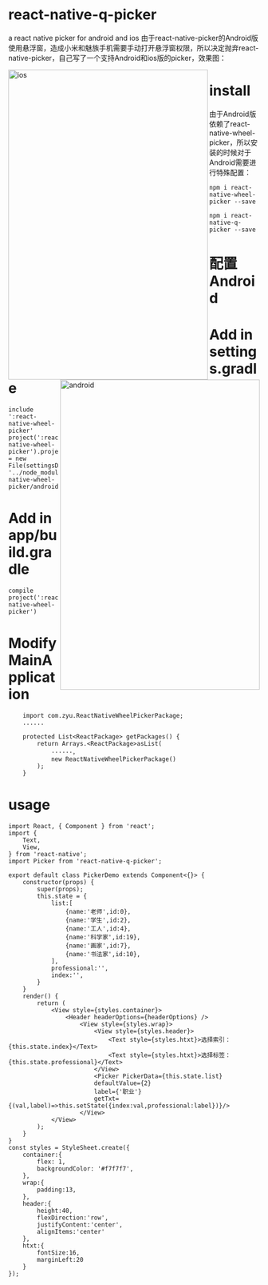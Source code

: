 # react-native-q-picker
a react native picker for android and ios
由于react-native-picker的Android版使用悬浮窗，造成小米和魅族手机需要手动打开悬浮窗权限，所以决定抛弃react-native-picker，自己写了一个支持Android和ios版的picker，效果图：

<img src="https://github.com/pentakill666/react-native-q-picker/blob/master/img/3P157.gif" width = "400" height = "620" alt="ios" align=left />
<img src="https://github.com/pentakill666/react-native-q-picker/blob/master/img/GQZSB.gif" width = "400" height = "620" alt="android" align=right />

>
# install
由于Android版依赖了react-native-wheel-picker，所以安装的时候对于Android需要进行特殊配置：
```
npm i react-native-wheel-picker --save
```
```
npm i react-native-q-picker --save
```

# 配置Android
 # Add in settings.gradle
```
include ':react-native-wheel-picker'
project(':react-native-wheel-picker').projectDir = new File(settingsDir, '../node_modules/react-native-wheel-picker/android')
```
# Add in app/build.gradle
```
compile project(':react-native-wheel-picker')
```
# Modify MainApplication
```
    import com.zyu.ReactNativeWheelPickerPackage;
    ......

    protected List<ReactPackage> getPackages() {
        return Arrays.<ReactPackage>asList(
            ······，
            new ReactNativeWheelPickerPackage()
        );
    }
```
# usage

```
import React, { Component } from 'react';
import {
    Text,
    View,
} from 'react-native';
import Picker from 'react-native-q-picker';

export default class PickerDemo extends Component<{}> {
    constructor(props) {
        super(props);
        this.state = {
            list:[
                {name:'老师',id:0},
                {name:'学生',id:2},
                {name:'工人',id:4},
                {name:'科学家',id:19},
                {name:'画家',id:7},
                {name:'书法家',id:10},
            ],
            professional:'',
            index:'',
        }
    }
    render() {
        return (
            <View style={styles.container}>
                <Header headerOptions={headerOptions} />
                    <View style={styles.wrap}>
                        <View style={styles.header}>
                            <Text style={styles.htxt}>选择索引：{this.state.index}</Text>
                            <Text style={styles.htxt}>选择标签：{this.state.professional}</Text>
                        </View>
                        <Picker PickerData={this.state.list} 
                        defaultValue={2} 
                        label={'职业'} 
                        getTxt={(val,label)=>this.setState({index:val,professional:label})}/>
                    </View>
            </View>
        );
    }
}
const styles = StyleSheet.create({
    container:{
        flex: 1,
        backgroundColor: '#f7f7f7',
    },
    wrap:{
        padding:13,
    },
    header:{
        height:40,
        flexDirection:'row',
        justifyContent:'center',
        alignItems:'center'
    },
    htxt:{
        fontSize:16,
        marginLeft:20
    }
});
```

